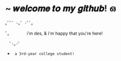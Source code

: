 # ~ 𝒘𝒆𝒍𝒄𝒐𝒎𝒆 𝒕𝒐 𝒎𝒚 𝒈𝒊𝒕𝒉𝒖𝒃! ഒ

｡ﾟﾟ゜･｡゜･ﾟﾟ｡

ﾟ。 ⠀⠀⠀⠀ i'm des, & i'm happy that you're here!

　ﾟ･｡･ﾟ 


-  ` a 3rd-year college student!`


